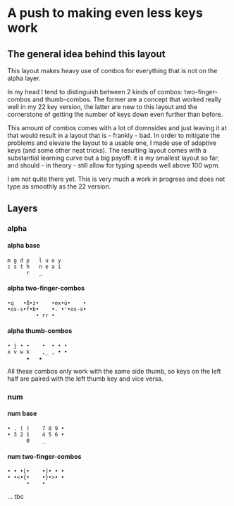 # A push to making even less keys work
## The general idea behind this layout
This layout makes heavy use of combos for everything that is not on the alpha layer.

In my head I tend to distinguish between 2 kinds of combos: two-finger-combos and thumb-combos. The former are a concept that worked really well in my 22 key version, the latter are new to this layout and the cornerstone of getting the number of keys down even further than before.

This amount of combos comes with a lot of domnsides and just leaving it at that would result in a layout that is - frankly - bad. In order to mitigate the problems and elevate the layout to a usable one, I made use of adaptive keys (and some other neat tricks). The resulting layout comes with a substantial learning curve but a big payoff: it is my smallest layout so far; and should - in theory - still allow for typing speeds well above 100 wpm.

I am not quite there yet. This is very much a work in progress and does not type as smoothly as the 22 version.

## Layers
### alpha
#### alpha base
```
m g d p   l u o y
c s t h   n e a i
      r   _
```

#### alpha two-finger-combos
```
•q   •ß•z•    •ex•ü•    •
•os-s•f•b•    •. •'•os-s•
         • rr •
```

#### alpha thumb-combos
```
• j • •    •  • • • 
x v w k    ,_ , • •
      ★   ★
```
All these combos only work with the same side thumb, so keys on the left half are paired with the left thumb key and vice versa.

### num
#### num base
```
• . ( )    7 8 9 •
• 3 2 1    4 5 6 •
      0    _
```
#### num two-finger-combos
```
• • •[•    •]• • •
• •<•{•    •}•>• •
      •    •
```


...
tbc
